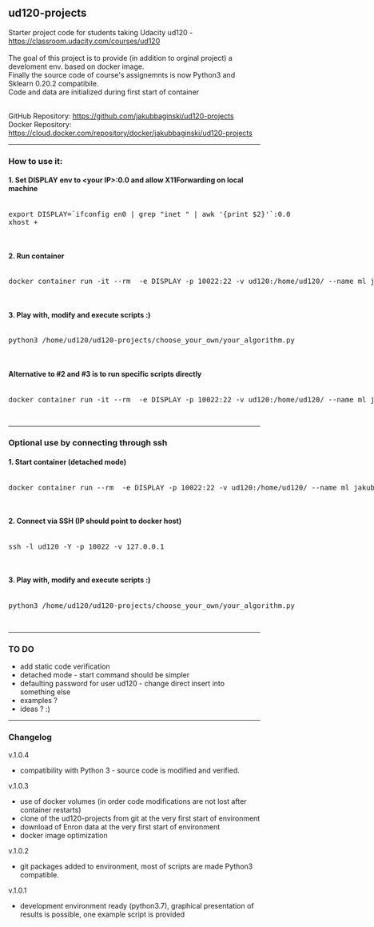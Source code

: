## ud120-projects


Starter project code for students taking Udacity ud120 - https://classroom.udacity.com/courses/ud120 <br><br>
The goal of this project is to provide (in addition to orginal project) a develoment env. based on docker image.<br>
Finally the source code of course's assignemnts is now Python3 and Sklearn 0.20.2 compatibile.<br>
Code and data are initialized during first start of container<br><br>

GitHub Repository: https://github.com/jakubbaginski/ud120-projects <br>
Docker Repository: https://cloud.docker.com/repository/docker/jakubbaginski/ud120-projects

------------------------------------------------------

### How to use it:

#### 1. Set DISPLAY env to \<your IP\>:0.0 and allow X11Forwarding on local machine
<xmp>
export DISPLAY=`ifconfig en0 | grep "inet " | awk '{print $2}'`:0.0
xhost +
</xmp>
<br>

#### 2. Run container 
<xmp>
docker container run -it --rm  -e DISPLAY -p 10022:22 -v ud120:/home/ud120/ --name ml jakubbaginski/ud120-projects:debian-python3-1.0.4
</xmp>
<br>

#### 3. Play with, modify and execute scripts :)
<xmp>
python3 /home/ud120/ud120-projects/choose_your_own/your_algorithm.py
</xmp>
<br>

#### Alternative to #2 and #3 is to run specific scripts directly
<xmp>
docker container run -it --rm  -e DISPLAY -p 10022:22 -v ud120:/home/ud120/ --name ml jakubbaginski/ud120-projects:debian-python3-1.0.4 python3 /home/ud120/ud120-projects/choose_your_own/your_algorithm.py
</xmp>
<br>

------------------------------------------------------

### Optional use by connecting through ssh

#### 1. Start container (detached mode)
<xmp>
docker container run --rm  -e DISPLAY -p 10022:22 -v ud120:/home/ud120/ --name ml jakubbaginski/ud120-projects:debian-python3-1.0.4 /bin/bash -c 'while [ 1 ]; do sleep 30; done;'
</xmp>
<br>

#### 2. Connect via SSH (IP should point to docker host)
<xmp>
ssh -l ud120 -Y -p 10022 -v 127.0.0.1
</xmp>
<br>

#### 3. Play with, modify and execute scripts :)
<xmp>
python3 /home/ud120/ud120-projects/choose_your_own/your_algorithm.py
</xmp>
<br>

------------------------------------------------------

### TO DO

- add static code verification
- detached mode - start command should be simpler
- defaulting password for user ud120 - change direct insert into something else
- examples ?
- ideas ? :)

------------------------------------------------------

### Changelog

v.1.0.4
- compatibility with Python 3 - source code is modified and verified.

v.1.0.3
- use of docker volumes (in order code modifications are not lost after container restarts)
- clone of the ud120-projects from git at the very first start of environment
- download of Enron data at the very first start of environment
- docker image optimization

v.1.0.2
- git packages added to environment, most of scripts are made Python3 compatible. 

v.1.0.1
- development environment ready (python3.7), graphical presentation of results is possible, one example script is provided
